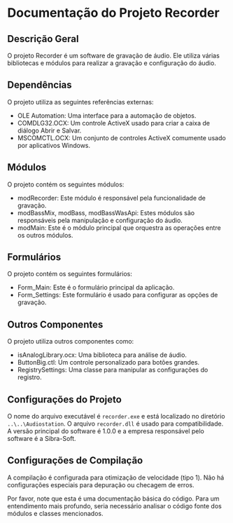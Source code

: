 # Documentação do Projeto Recorder

## Descrição Geral
O projeto Recorder é um software de gravação de áudio. Ele utiliza várias bibliotecas e módulos para realizar a gravação e configuração do áudio.

## Dependências
O projeto utiliza as seguintes referências externas:

- OLE Automation: Uma interface para a automação de objetos.
- COMDLG32.OCX: Um controle ActiveX usado para criar a caixa de diálogo Abrir e Salvar.
- MSCOMCTL.OCX: Um conjunto de controles ActiveX comumente usado por aplicativos Windows.

## Módulos
O projeto contém os seguintes módulos:

- modRecorder: Este módulo é responsável pela funcionalidade de gravação.
- modBassMix, modBass, modBassWasApi: Estes módulos são responsáveis pela manipulação e configuração do áudio.
- modMain: Este é o módulo principal que orquestra as operações entre os outros módulos.

## Formulários
O projeto contém os seguintes formulários:

- Form_Main: Este é o formulário principal da aplicação.
- Form_Settings: Este formulário é usado para configurar as opções de gravação.

## Outros Componentes
O projeto utiliza outros componentes como:

- isAnalogLibrary.ocx: Uma biblioteca para análise de áudio.
- ButtonBig.ctl: Um controle personalizado para botões grandes.
- RegistrySettings: Uma classe para manipular as configurações do registro.

## Configurações do Projeto
O nome do arquivo executável é `recorder.exe` e está localizado no diretório `..\..\Audiostation`. O arquivo `recorder.dll` é usado para compatibilidade. A versão principal do software é 1.0.0 e a empresa responsável pelo software é a Sibra-Soft.

## Configurações de Compilação
A compilação é configurada para otimização de velocidade (tipo 1). Não há configurações especiais para depuração ou checagem de erros.

Por favor, note que esta é uma documentação básica do código. Para um entendimento mais profundo, seria necessário analisar o código fonte dos módulos e classes mencionados.